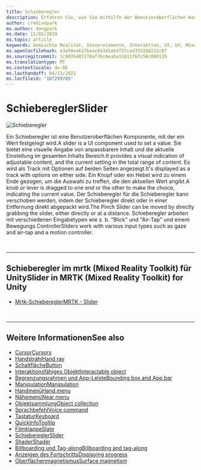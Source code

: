```yaml
---
title: Schieberegler
description: Erfahren Sie, wie Sie mithilfe der Benutzeroberflächen Komponente des Schiebereglers einen Wert festlegen, indem Sie mit dem Mixed Reality Toolkit einen Knopf oder einen Hebel in eine Spur verschieben.
author: cre8ivepark
ms.author: dongpark
ms.date: 11/01/2019
ms.topic: article
keywords: Gemischte Realität, Steuerelemente, Interaktion, UI, UX, Mixed Reality-Headset, Windows Mixed Reality-Headset, Virtual Reality-Headset, hololens, Slider, mrtk, Mixed Reality Toolkit
ms.openlocfilehash: e3a50ea617beac6b341ebdf27cad333168222c07
ms.sourcegitcommit: 1c9035487270af76c6eaba11b11f6fc56c008135
ms.translationtype: MT
ms.contentlocale: de-DE
ms.lasthandoff: 04/13/2021
ms.locfileid: "107299705"
---
```

# <a name="slider"></a><span data-ttu-id="f0253-104">Schieberegler</span><span class="sxs-lookup"><span data-stu-id="f0253-104">Slider</span></span>

![Schieberegler](images/UX_Hero_Slider.jpg)

<span data-ttu-id="f0253-106">Ein Schieberegler ist eine Benutzeroberflächen Komponente, mit der ein Wert festgelegt wird.</span><span class="sxs-lookup"><span data-stu-id="f0253-106">A slider is a UI component used to set a value.</span></span> <span data-ttu-id="f0253-107">Sie bietet eine visuelle Angabe von anpassbarem Inhalt und die aktuelle Einstellung im gesamten Inhalts Bereich.</span><span class="sxs-lookup"><span data-stu-id="f0253-107">It provides a visual indication of adjustable content, and the current setting in the total range of content.</span></span> <span data-ttu-id="f0253-108">Es wird als Track mit Optionen auf beiden Seiten angezeigt.</span><span class="sxs-lookup"><span data-stu-id="f0253-108">It's displayed as a track with options on either side.</span></span> <span data-ttu-id="f0253-109">Ein Knopf oder ein Hebel wird zu einem Ende gezogen, um die Auswahl zu treffen, die den aktuellen Wert angibt.</span><span class="sxs-lookup"><span data-stu-id="f0253-109">A knob or lever is dragged to one end or the other to make the choice, indicating the current value.</span></span> <span data-ttu-id="f0253-110">Der Schieberegler für die Schieberegler kann verschoben werden, indem der Schieberegler direkt oder in einer Entfernung direkt abgepackt wird.</span><span class="sxs-lookup"><span data-stu-id="f0253-110">The Pinch Slider can be moved by directly grabbing the slider, either directly or at a distance.</span></span> <span data-ttu-id="f0253-111">Schieberegler arbeiten mit verschiedenen Eingabetypen wie z. b. "Blick" und "Air-Tap" und einem Bewegungs Controller</span><span class="sxs-lookup"><span data-stu-id="f0253-111">Sliders work with various input types such as gaze and air-tap and a motion controller.</span></span>

<br>

---

## <a name="slider-in-mrtk-mixed-reality-toolkit-for-unity"></a><span data-ttu-id="f0253-112">Schieberegler im mrtk (Mixed Reality Toolkit) für Unity</span><span class="sxs-lookup"><span data-stu-id="f0253-112">Slider in MRTK (Mixed Reality Toolkit) for Unity</span></span>

* [<span data-ttu-id="f0253-113">Mrtk-Schieberegler</span><span class="sxs-lookup"><span data-stu-id="f0253-113">MRTK - Slider</span></span>](https://docs.microsoft.com/windows/mixed-reality/mrtk-unity/features/ux-building-blocks/sliders)

<br>

---

## <a name="see-also"></a><span data-ttu-id="f0253-114">Weitere Informationen</span><span class="sxs-lookup"><span data-stu-id="f0253-114">See also</span></span>

* [<span data-ttu-id="f0253-115">Cursor</span><span class="sxs-lookup"><span data-stu-id="f0253-115">Cursors</span></span>](cursors.md)
* [<span data-ttu-id="f0253-116">Handstrahl</span><span class="sxs-lookup"><span data-stu-id="f0253-116">Hand ray</span></span>](point-and-commit.md)
* [<span data-ttu-id="f0253-117">Schaltfläche</span><span class="sxs-lookup"><span data-stu-id="f0253-117">Button</span></span>](button.md)
* [<span data-ttu-id="f0253-118">Interaktionsfähiges Objekt</span><span class="sxs-lookup"><span data-stu-id="f0253-118">Interactable object</span></span>](interactable-object.md)
* [<span data-ttu-id="f0253-119">Begrenzungsrahmen und App-Leiste</span><span class="sxs-lookup"><span data-stu-id="f0253-119">Bounding box and App bar</span></span>](app-bar-and-bounding-box.md)
* [<span data-ttu-id="f0253-120">Manipulation</span><span class="sxs-lookup"><span data-stu-id="f0253-120">Manipulation</span></span>](direct-manipulation.md)
* [<span data-ttu-id="f0253-121">Handmenü</span><span class="sxs-lookup"><span data-stu-id="f0253-121">Hand menu</span></span>](hand-menu.md)
* [<span data-ttu-id="f0253-122">Nähemenü</span><span class="sxs-lookup"><span data-stu-id="f0253-122">Near menu</span></span>](near-menu.md)
* [<span data-ttu-id="f0253-123">Objektsammlung</span><span class="sxs-lookup"><span data-stu-id="f0253-123">Object collection</span></span>](object-collection.md)
* [<span data-ttu-id="f0253-124">Sprachbefehl</span><span class="sxs-lookup"><span data-stu-id="f0253-124">Voice command</span></span>](voice-input.md)
* [<span data-ttu-id="f0253-125">Tastatur</span><span class="sxs-lookup"><span data-stu-id="f0253-125">Keyboard</span></span>](keyboard.md)
* [<span data-ttu-id="f0253-126">QuickInfo</span><span class="sxs-lookup"><span data-stu-id="f0253-126">Tooltip</span></span>](tooltip.md)
* [<span data-ttu-id="f0253-127">Filmklappe</span><span class="sxs-lookup"><span data-stu-id="f0253-127">Slate</span></span>](slate.md)
* [<span data-ttu-id="f0253-128">Schieberegler</span><span class="sxs-lookup"><span data-stu-id="f0253-128">Slider</span></span>](slider.md)
* [<span data-ttu-id="f0253-129">Shader</span><span class="sxs-lookup"><span data-stu-id="f0253-129">Shader</span></span>](shader.md)
* [<span data-ttu-id="f0253-130">Billboarding und Tag-along</span><span class="sxs-lookup"><span data-stu-id="f0253-130">Billboarding and tag-along</span></span>](billboarding-and-tag-along.md)
* [<span data-ttu-id="f0253-131">Anzeigen des Fortschritts</span><span class="sxs-lookup"><span data-stu-id="f0253-131">Displaying progress</span></span>](progress.md)
* [<span data-ttu-id="f0253-132">Oberflächenmagnetismus</span><span class="sxs-lookup"><span data-stu-id="f0253-132">Surface magnetism</span></span>](surface-magnetism.md)
